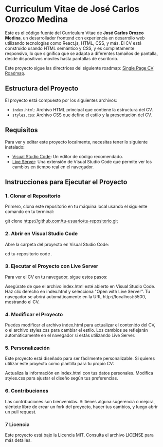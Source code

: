 # Curriculum Vitae de José Carlos Orozco Medina

Este es el código fuente del Currículum Vitae de **José Carlos Orozco Medina**, un desarrollador frontend con experiencia en desarrollo web utilizando tecnologías como React.js, HTML, CSS, y más. El CV está construido usando HTML semántico y CSS, y es completamente responsivo, lo que significa que se adapta a diferentes tamaños de pantalla, desde dispositivos móviles hasta pantallas de escritorio.

Este proyecto sigue las directrices del siguiente roadmap: [Single Page CV Roadmap](https://roadmap.sh/projects/single-page-cv).

## Estructura del Proyecto

El proyecto está compuesto por los siguientes archivos:

- `index.html`: Archivo HTML principal que contiene la estructura del CV.
- `styles.css`: Archivo CSS que define el estilo y la presentación del CV.

## Requisitos

Para ver y editar este proyecto localmente, necesitas tener lo siguiente instalado:

- [Visual Studio Code](https://code.visualstudio.com/): Un editor de código recomendado.
- [Live Server](https://marketplace.visualstudio.com/items?itemName=ritwickdey.LiveServer): Una extensión de Visual Studio Code que permite ver los cambios en tiempo real en el navegador.

## Instrucciones para Ejecutar el Proyecto

### 1. Clonar el Repositorio

Primero, clona este repositorio en tu máquina local usando el siguiente comando en tu terminal:

git clone <https://github.com/tu-usuario/tu-repositorio.git>

### 2. Abrir en Visual Studio Code

Abre la carpeta del proyecto en Visual Studio Code:

cd tu-repositorio
code .

### 3. Ejecutar el Proyecto con Live Server

Para ver el CV en tu navegador, sigue estos pasos:

Asegúrate de que el archivo index.html esté abierto en Visual Studio Code.
Haz clic derecho en index.html y selecciona "Open with Live Server".
Tu navegador se abrirá automáticamente en la URL http://localhost:5500, mostrando el CV.

### 4. Modificar el Proyecto

Puedes modificar el archivo index.html para actualizar el contenido del CV, o el archivo styles.css para cambiar el estilo. Los cambios se reflejarán automáticamente en el navegador si estás utilizando Live Server.

### 5. Personalización

Este proyecto está diseñado para ser fácilmente personalizable. Si quieres utilizar este proyecto como plantilla para tu propio CV:

Actualiza la información en index.html con tus datos personales.
Modifica styles.css para ajustar el diseño según tus preferencias.

### 6. Contribuciones

Las contribuciones son bienvenidas. Si tienes alguna sugerencia o mejora, siéntete libre de crear un fork del proyecto, hacer tus cambios, y luego abrir un pull request.

### 7 Licencia

Este proyecto está bajo la Licencia MIT. Consulta el archivo LICENSE para más detalles.
